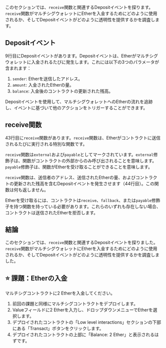 このセクションでは、`receive`関数と関連するDepositイベントを探ります。`receive`関数がマルチシグウォレットにEtherを入金するためにどのように使用されるか、そしてDepositイベントがどのように透明性を提供するかを調査します。

## Depositイベント
9行目にDepositイベントがあります。Depositイベントは、Etherがマルチシグウォレットに入金されるたびに発生します。これには以下の3つのパラメータが含まれます：
1. `sender`: Etherを送信したアドレス。
2. `amount`: 入金されたEtherの量。
3. `balance`: 入金後のコントラクトの更新された残高。

Depositイベントを使用して、マルチシグウォレットへのEtherの流れを追跡し、イベントに基づいて他のアクションをトリガーすることができます。

## receive関数
43行目に`receive`関数があります。`receive`関数は、Etherがコントラクトに送信されるたびに実行される特別な関数です。

`receive`関数は`external`および`payable`としてマークされています。`external`修飾子は、関数がコントラクトの外部からのみ呼び出されることを意味します。`payable`修飾子は、関数がEtherを受け取ることができることを意味します。

`receive`関数は、送信者のアドレス、送信されたEtherの量、およびコントラクトの更新された残高を含むDepositイベントを発生させます（44行目）。この関数は何も返しません。

Etherを受け取るには、コントラクトは`receive`、`fallback`、または`payable`修飾子を持つ関数を持っている必要があります。これらのいずれも存在しない場合、コントラクトは送信されたEtherを拒否します。

## 結論
このセクションでは、`receive`関数と関連するDepositイベントを探りました。`receive`関数がマルチシグウォレットにEtherを入金するためにどのように使用されるか、そしてDepositイベントがどのように透明性を提供するかを調査しました。

## ⭐️ 課題：Etherの入金
マルチシグコントラクトに2 Etherを入金してください。

1. 前回の課題と同様にマルチシグコントラクトをデプロイします。
2. Valueフィールドに2 Etherを入力し、ドロップダウンメニューでEtherを選択します。
3. デプロイされたコントラクトの「Low level interactions」セクションの下部にある「Transact」ボタンをクリックします。
4. デプロイされたコントラクトの上部に「Balance: 2 Ether」と表示されるはずです。
